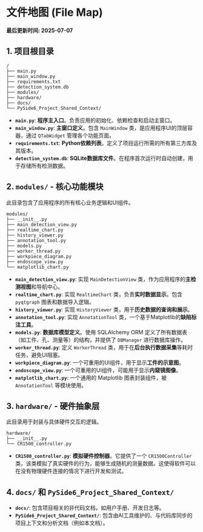 # 文件地图 (File Map)

**最后更新时间: 2025-07-07**

## 1. 项目根目录

```
/
├── main.py
├── main_window.py
├── requirements.txt
├── detection_system.db
├── modules/
├── hardware/
├── docs/
└── PySide6_Project_Shared_Context/
```

*   **`main.py`**: **程序主入口**。负责应用的初始化、依赖检查和启动主窗口。
*   **`main_window.py`**: **主窗口定义**。包含 `MainWindow` 类，是应用程序UI的顶层容器，通过 `QTabWidget` 管理各个功能页面。
*   **`requirements.txt`**: **Python依赖列表**。定义了项目运行所需的所有第三方库及其版本。
*   **`detection_system.db`**: **SQLite数据库文件**。在程序首次运行时自动创建，用于存储所有检测数据。

## 2. `modules/` - 核心功能模块

此目录包含了应用程序的所有核心业务逻辑和UI组件。

```
modules/
├── __init__.py
├── main_detection_view.py
├── realtime_chart.py
├── history_viewer.py
├── annotation_tool.py
├── models.py
├── worker_thread.py
├── workpiece_diagram.py
├── endoscope_view.py
└── matplotlib_chart.py
```

*   **`main_detection_view.py`**: 实现 `MainDetectionView` 类，作为应用程序的**主检测视图**和导航中心。
*   **`realtime_chart.py`**: 实现 `RealtimeChart` 类，负责**实时数据显示**。包含 `pyqtgraph` 图表和数据导入逻辑。
*   **`history_viewer.py`**: 实现 `HistoryViewer` 类，用于**历史数据的查询和展示**。
*   **`annotation_tool.py`**: 实现 `AnnotationTool` 类，一个基于Matplotlib的**缺陷标注工具**。
*   **`models.py`**: **数据库模型定义**。使用 SQLAlchemy ORM 定义了所有数据表（如工件、孔、测量等）的结构，并提供了 `DBManager` 进行数据库操作。
*   **`worker_thread.py`**: 定义 `WorkerThread` 类，用于在**后台执行数据采集**等耗时任务，避免UI阻塞。
*   **`workpiece_diagram.py`**: 一个可重用的UI组件，用于显示**工件的示意图**。
*   **`endoscope_view.py`**: 一个可重用的UI组件，可能用于显示**内窥镜图像**。
*   **`matplotlib_chart.py`**: 一个通用的 Matplotlib 图表封装组件，被 `AnnotationTool` 等模块使用。

## 3. `hardware/` - 硬件抽象层

此目录用于封装与具体硬件交互的逻辑。

```
hardware/
├── __init__.py
└── CR1500_controller.py
```

*   **`CR1500_controller.py`**: **模拟硬件控制器**。它提供了一个 `CR1500Controller` 类，该类模拟了真实硬件的行为，能够生成随机的测量数据。这使得软件可以在没有物理硬件连接的情况下进行开发和测试。

## 4. `docs/` 和 `PySide6_Project_Shared_Context/`

*   **`docs/`**: 包含项目相关的非代码文档，如用户手册、开发日志等。
*   **`PySide6_Project_Shared_Context/`**: 包含由AI工具维护的、与代码库同步的项目上下文和分析文档（例如本文档）。
